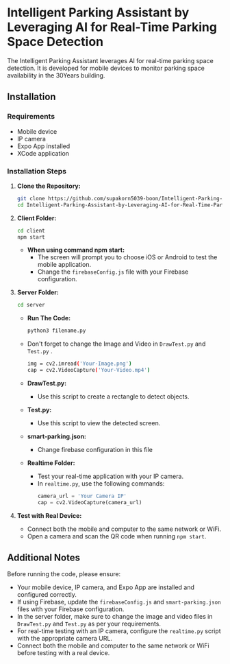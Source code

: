 # Intelligent Parking Assistant by Leveraging AI for Real-Time Parking Space Detection

The Intelligent Parking Assistant leverages AI for real-time parking space detection. It is developed for mobile devices to monitor parking space availability in the 30Years building.

## Installation

### Requirements 
- Mobile device
- IP camera
- Expo App installed
- XCode application

### Installation Steps 

1. **Clone the Repository:**
    ```bash
    git clone https://github.com/supakorn5039-boon/Intelligent-Parking-Assistant-by-Leveraging-AI-for-Real-Time-Parking-Space-Detection
    cd Intelligent-Parking-Assistant-by-Leveraging-AI-for-Real-Time-Parking-Space-Detection
    ```

2. **Client Folder:**
    ```bash
    cd client
    npm start
    ```

    - **When using command npm start:**
        - The screen will prompt you to choose iOS or Android to test the mobile application.
        - Change the `firebaseConfig.js` file with your Firebase configuration.

3. **Server Folder:**
    ```bash
    cd server
    ```
    - **Run The Code:**
        ```bash
        python3 filename.py
        ```

    - Don't forget to change the Image and Video in `DrawTest.py` and `Test.py` .
        ```bash
        img = cv2.imread('Your-Image.png')
        cap = cv2.VideoCapture('Your-Video.mp4')
        ```

    - **DrawTest.py:**
        - Use this script to create a rectangle to detect objects.

    - **Test.py:**
        - Use this script to view the detected screen.

    - **smart-parking.json:**
        - Change firebase configuration in this file

    - **Realtime Folder:**
        - Test your real-time application with your IP camera.
        - In `realtime.py`, use the following commands:
            ```python
            camera_url = 'Your Camera IP'
            cap = cv2.VideoCapture(camera_url)
            ```
        
5. **Test with Real Device:**
    - Connect both the mobile and computer to the same network or WiFi.
    - Open a camera and scan the QR code when running `npm start`.

## Additional Notes

Before running the code, please ensure:

- Your mobile device, IP camera, and Expo App are installed and configured correctly.
- If using Firebase, update the `firebaseConfig.js` and `smart-parking.json` files with your Firebase configuration.
- In the server folder, make sure to change the image and video files in `DrawTest.py` and `Test.py` as per your requirements.
- For real-time testing with an IP camera, configure the `realtime.py` script with the appropriate camera URL.
- Connect both the mobile and computer to the same network or WiFi before testing with a real device.
